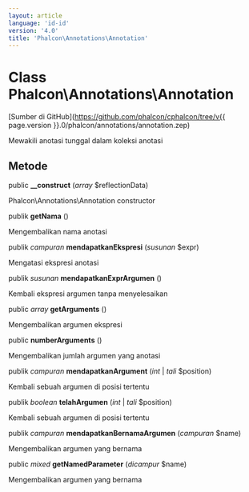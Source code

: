 ```yaml
---
layout: article
language: 'id-id'
version: '4.0'
title: 'Phalcon\Annotations\Annotation'
---
```

# Class **Phalcon\Annotations\Annotation**

[Sumber di GitHub](https://github.com/phalcon/cphalcon/tree/v{{ page.version }}.0/phalcon/annotations/annotation.zep)

Mewakili anotasi tunggal dalam koleksi anotasi

## Metode

public **__construct** (*array* $reflectionData)

Phalcon\Annotations\Annotation constructor

publik **getNama** ()

Mengembalikan nama anotasi

publik *campuran* **mendapatkanEkspresi** (*susunan* $expr)

Mengatasi ekspresi anotasi

publik *susunan* **mendapatkanExprArgumen** ()

Kembali ekspresi argumen tanpa menyelesaikan

public *array* **getArguments** ()

Mengembalikan argumen ekspresi

public **numberArguments** ()

Mengembalikan jumlah argumen yang anotasi

publik *campuran* **mendapatkanArgument** (*int* | *tali* $position)

Kembali sebuah argumen di posisi tertentu

publik *boolean* **telahArgumen** (*int* | *tali* $position)

Kembali sebuah argumen di posisi tertentu

publik *campuran* **mendapatkanBernamaArgumen** (*campuran* $name)

Mengembalikan argumen yang bernama

public *mixed* **getNamedParameter** (*dicampur* $name)

Mengembalikan argumen yang bernama